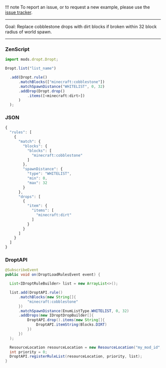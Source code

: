 
!!! note
    To report an issue, or to request a new example, please use the [issue tracker](https://github.com/codetaylor/dropt/issues).

---

Goal: Replace cobblestone drops with dirt blocks if broken within 32 block radius of world spawn.

---

### ZenScript

```js
import mods.dropt.Dropt;

Dropt.list("list_name")

  .add(Dropt.rule()
      .matchBlocks(["minecraft:cobblestone"])
      .matchSpawnDistance("WHITELIST", 0, 32)
      .addDrop(Dropt.drop()
          .items([<minecraft:dirt>])
      )
  );
```

### JSON

```js
{
  "rules": [
    {
      "match": {
        "blocks": {
          "blocks": [
            "minecraft:cobblestone"
          ]
        },
        "spawnDistance": {
          "type": "WHITELIST",
          "min": 0,
          "max": 32
        }
      },
      "drops": [
        {
          "item": {
            "items": [
              "minecraft:dirt"
            ]
          }
        }
      ]
    }
  ]
}
```

### DroptAPI

```java
@SubscribeEvent
public void on(DroptLoadRulesEvent event) {

  List<IDroptRuleBuilder> list = new ArrayList<>();

  list.add(DroptAPI.rule()
      .matchBlocks(new String[]{
          "minecraft:cobblestone"
      })
      .matchSpawnDistance(EnumListType.WHITELIST, 0, 32)
      .addDrops(new IDroptDropBuilder[]{
          DroptAPI.drop().items(new String[]{
              DroptAPI.itemString(Blocks.DIRT)
          })
      })
  );

  ResourceLocation resourceLocation = new ResourceLocation("my_mod_id", "rule_list_name");
  int priority = 0;
  DroptAPI.registerRuleList(resourceLocation, priority, list);
}
```